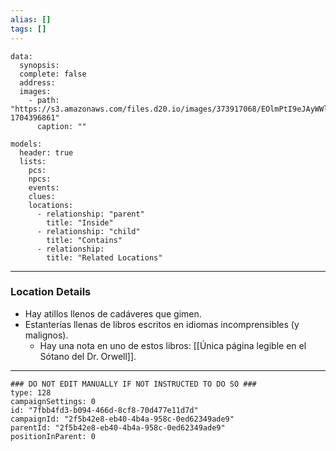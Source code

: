 ```yaml
---
alias: []
tags: []
---
```

```RpgManagerData
data: 
  synopsis: 
  complete: false
  address: 
  images: 
    - path: "https://s3.amazonaws.com/files.d20.io/images/373917068/EOlmPtI9eJAyWWlvTudo0g/max.png?1704396861"
      caption: ""
```
```RpgManager
models: 
  header: true
  lists: 
    pcs: 
    npcs: 
    events: 
    clues: 
    locations: 
      - relationship: "parent"
        title: "Inside"
      - relationship: "child"
        title: "Contains"
      - relationship: 
        title: "Related Locations"
```
---
### Location Details
 - Hay atillos llenos de cadáveres que gimen.
 - Estanterías llenas de libros escritos en idiomas incomprensibles (y malignos).
	 - Hay una nota en uno de estos libros: [[Única página legible en el Sótano del Dr. Orwell]].

---
```RpgManagerID
### DO NOT EDIT MANUALLY IF NOT INSTRUCTED TO DO SO ###
type: 128
campaignSettings: 0
id: "7fbb4fd3-b094-466d-8cf8-70d477e11d7d"
campaignId: "2f5b42e8-eb40-4b4a-958c-0ed62349ade9"
parentId: "2f5b42e8-eb40-4b4a-958c-0ed62349ade9"
positionInParent: 0
```
